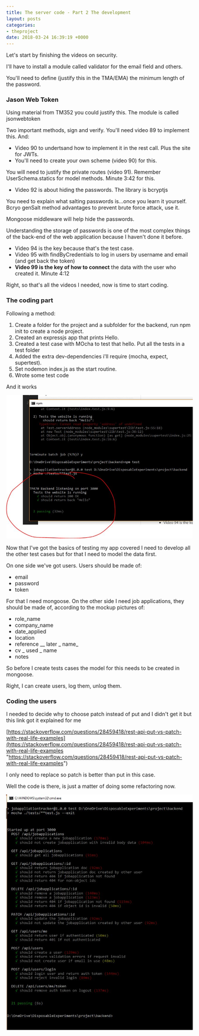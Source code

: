 ```yaml
---
title: The server code - Part 2 The development
layout: posts
categories:
- theproject
date: 2018-03-24 16:39:19 +0000
---
```

Let's start by finishing the videos on security.

I'll have to install a module called validator for the email field and others.

You'll need to define (justify this in the TMA/EMA) the minimum length of the password.

### Jason Web Token

Using material from TM352 you could justify this. The module is called jsonwebtoken

Two important methods, sign and verify. You'll need video 89 to implement this. And:

* Video 90 to undertsand how to implement it in the rest call. Plus the site for JWTs.
* You'll need to create your own scheme (video 90) for this.

You will need to justify the private routes (video 91). Remember UserSchema.statics for model methods. Minute 3:42 for this.

* Video 92 is about hiding the passwords. The library is bcryptjs

You need to explain what salting passwords is...once you learn it yourself. Bcryo genSalt method advantages to prevent brute force attack, use it.

Mongoose middleware will help hide the passwords.

Understanding the storage of passwords is one of the most complex things of the back-end of the web application because I haven't done it before.

* Video 94 is the key because that's the test case.
* Video 95 with findByCredentials to log in users by username and email (and get back the token)
* **Video 99 is the key of how to connect** the data with the user who created it. Minute 4:12

Right, so that's all the videos I needed, now is time to start coding.

### The coding part

Following a method:

1. Create a folder for the project and a subfolder for the backend, run npm init to create a node project.
2. Created an expressjs app that prints Hello.
3. Created a test case with MOcha to test that hello. Put all the tests in a test folder
4. Added the extra dev-dependencies i'll require (mocha, expect, supertest).
5. Set nodemon index.js as the start routine.
6. Wrote some test code

And it works

![](/uploads/2018/03/23/itowkrs.JPG)

Now that I've got the basics of testing my app covered I need to develop all the other test cases but for that I need to model the data first.

On one side we've got users. Users should be made of:

* email
* password
* token

For that I need mongoose. On the other side I need job applications, they should be made of, according to the mockup pictures of:

* role_name
* company_name
* date_applied
* location
* reference __ later _ name_
* cv _ used _ name
* notes

So before I create tests cases the model for this needs to be created in mongoose.

Right, I can create users, log them, unlog them.

### Coding the users

I needed to decide why to choose patch instead of put and I didn't get it but this link got it explained for me

[https://stackoverflow.com/questions/28459418/rest-api-put-vs-patch-with-real-life-examples](https://stackoverflow.com/questions/28459418/rest-api-put-vs-patch-with-real-life-examples "https://stackoverflow.com/questions/28459418/rest-api-put-vs-patch-with-real-life-examples")

I only need to replace so patch is better than put in this case. 

Well the code is there, is just a matter of doing some refactoring now. 

![](/uploads/2018/03/25/Capture.JPG)
